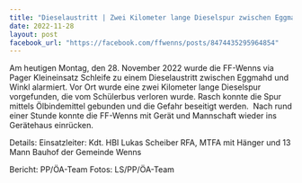 ```yaml
---
title: "Dieselaustritt | Zwei Kilometer lange Dieselspur zwischen Eggmahd und Winkl"
date: 2022-11-28
layout: post
facebook_url: "https://facebook.com/ffwenns/posts/8474435295964854"
---
```


Am heutigen Montag, den 28. November 2022 wurde die FF-Wenns via Pager Kleineinsatz Schleife zu einem Dieselaustritt zwischen Eggmahd und Winkl alarmiert. Vor Ort wurde eine zwei Kilometer lange Dieselspur vorgefunden, die vom Schülerbus verloren wurde. Rasch konnte die Spur mittels Ölbindemittel gebunden und die Gefahr beseitigt werden. ️ Nach rund einer Stunde konnte die FF-Wenns mit Gerät und Mannschaft wieder ins Gerätehaus einrücken. 

Details:
Einsatzleiter: Kdt. HBI Lukas Scheiber
RFA, MTFA mit Hänger und 13 Mann
Bauhof der Gemeinde Wenns

 

Bericht: PP/ÖA-Team
Fotos: LS/PP/ÖA-Team